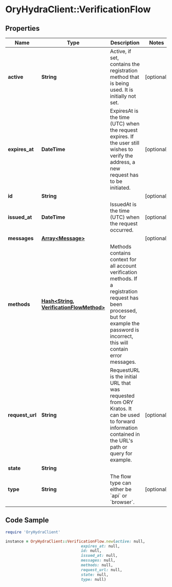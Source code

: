 # OryHydraClient::VerificationFlow

## Properties

Name | Type | Description | Notes
------------ | ------------- | ------------- | -------------
**active** | **String** | Active, if set, contains the registration method that is being used. It is initially not set. | [optional] 
**expires_at** | **DateTime** | ExpiresAt is the time (UTC) when the request expires. If the user still wishes to verify the address, a new request has to be initiated. | [optional] 
**id** | **String** |  | [optional] 
**issued_at** | **DateTime** | IssuedAt is the time (UTC) when the request occurred. | [optional] 
**messages** | [**Array&lt;Message&gt;**](Message.md) |  | [optional] 
**methods** | [**Hash&lt;String, VerificationFlowMethod&gt;**](VerificationFlowMethod.md) | Methods contains context for all account verification methods. If a registration request has been processed, but for example the password is incorrect, this will contain error messages. | 
**request_url** | **String** | RequestURL is the initial URL that was requested from ORY Kratos. It can be used to forward information contained in the URL&#39;s path or query for example. | [optional] 
**state** | **String** |  | 
**type** | **String** | The flow type can either be &#x60;api&#x60; or &#x60;browser&#x60;. | [optional] 

## Code Sample

```ruby
require 'OryHydraClient'

instance = OryHydraClient::VerificationFlow.new(active: null,
                                 expires_at: null,
                                 id: null,
                                 issued_at: null,
                                 messages: null,
                                 methods: null,
                                 request_url: null,
                                 state: null,
                                 type: null)
```


